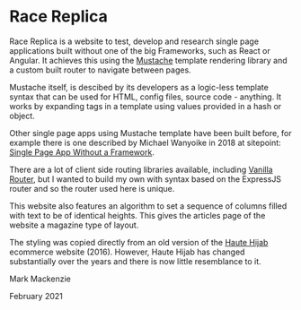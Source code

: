 # Race Replica


Race Replica is a website to test, develop and research single page applications built without one of the big Frameworks, such as React or Angular. It achieves this using the [Mustache](https://github.com/janl/mustache.js/) template rendering library and a custom built router to navigate between pages.

Mustache itself, is descibed by its developers as a logic-less template syntax that can be used for HTML, config files, source code - anything. It works by expanding tags in a template using values provided in a hash or object.

Other single page apps using Mustache template have been built before, for example there is one described by Michael Wanyoike in 2018 at sitepoint:
                [Single Page App Without a Framework](https://www.sitepoint.com/single-page-app-without-framework/).

There are a lot of client side routing libraries available, including [Vanilla Router](https://www.npmjs.com/package/vanilla-router), but I wanted to build my own with syntax based on the ExpressJS router and so the router used here is unique.
                
This website also features an algorithm to set a sequence of columns filled with text to be of identical heights. This gives the articles page of the website a magazine type of layout.

The styling was copied directly from an old version of the [Haute Hijab](https://www.hautehijab.com/) ecommerce website (2016). However, Haute Hijab has changed substantially over the years and there is now little resemblance to it.



Mark Mackenzie

February 2021

